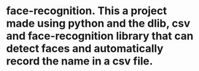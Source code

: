 # face-recognition. This a project made using python and the dlib, csv and face-recognition library that can detect faces and automatically record the name in a csv file.
